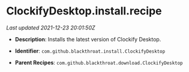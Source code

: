 # ClockifyDesktop.install.recipe

_Last updated 2021-12-23 20:01:50Z_

- **Description**: Installs the latest version of Clockify Desktop.

- **Identifier**: `com.github.blackthroat.install.ClockifyDesktop`

- **Parent Recipes**: `com.github.blackthroat.download.ClockifyDesktop`
